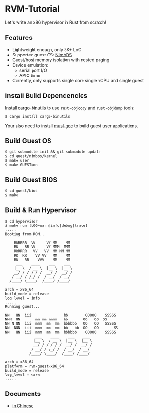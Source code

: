 # RVM-Tutorial

Let's write an x86 hypervisor in Rust from scratch!

## Features

* Lightweight enough, only 3K+ LoC
* Supported guest OS: [NimbOS](https://github.com/equation314/nimbos)
* Guest/host memory isolation with nested paging
* Device emulation:
    + serial port I/O
    + APIC timer
* Currently, only supports single core single vCPU and single guest

## Install Build Dependencies

Install [cargo-binutils](https://github.com/rust-embedded/cargo-binutils) to use `rust-objcopy` and `rust-objdump` tools:

```console
$ cargo install cargo-binutils
```

Your also need to install [musl-gcc](http://musl.cc/x86_64-linux-musl-cross.tgz) to build guest user applications.

## Build Guest OS

```console
$ git submodule init && git submodule update
$ cd guest/nimbos/kernel
$ make user
$ make GUEST=on
```

## Build Guest BIOS

```console
$ cd guest/bios
$ make
```

## Build & Run Hypervisor

```console
$ cd hypervisor
$ make run [LOG=warn|info|debug|trace]
......
Booting from ROM..

    RRRRRR  VV     VV MM    MM
    RR   RR VV     VV MMM  MMM
    RRRRRR   VV   VV  MM MM MM
    RR  RR    VV VV   MM    MM
    RR   RR    VVV    MM    MM
     ___    ____    ___    ___
    |__ \  / __ \  |__ \  |__ \
    __/ / / / / /  __/ /  __/ /
   / __/ / /_/ /  / __/  / __/
  /____/ \____/  /____/ /____/

arch = x86_64
build_mode = release
log_level = info
......
Running guest...

NN   NN  iii               bb        OOOOO    SSSSS
NNN  NN       mm mm mmmm   bb       OO   OO  SS
NN N NN  iii  mmm  mm  mm  bbbbbb   OO   OO   SSSSS
NN  NNN  iii  mmm  mm  mm  bb   bb  OO   OO       SS
NN   NN  iii  mmm  mm  mm  bbbbbb    OOOO0    SSSSS
              ___    ____    ___    ___
             |__ \  / __ \  |__ \  |__ \
             __/ / / / / /  __/ /  __/ /
            / __/ / /_/ /  / __/  / __/
           /____/ \____/  /____/ /____/

arch = x86_64
platform = rvm-guest-x86_64
build_mode = release
log_level = warn
......
```

## Documents

* [in Chinese](https://github.com/equation314/RVM-Tutorial/wiki)
